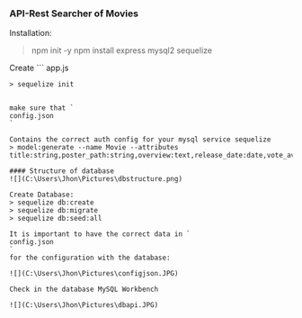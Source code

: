 ### API-Rest Searcher of Movies

Installation:

> npm init -y
> npm install express mysql2 sequelize

Create ```
app.js
```
> sequelize init


make sure that `
config.json
`

Contains the correct auth config for your mysql service sequelize 
> model:generate --name Movie --attributes title:string,poster_path:string,overview:text,release_date:date,vote_average:float

#### Structure of database
![](C:\Users\Jhon\Pictures\dbstructure.png)

Create Database:
> sequelize db:create
> sequelize db:migrate
> sequelize db:seed:all

It is important to have the correct data in `
config.json
`
for the configuration with the database:

![](C:\Users\Jhon\Pictures\configjson.JPG)

Check in the database MySQL Workbench

![](C:\Users\Jhon\Pictures\dbapi.JPG)

